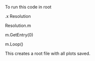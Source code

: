 To run this code in root

.x Resolution

Resolution.m

m.GetEntry(0)

m.Loop()

This creates a root file with all plots saved.
